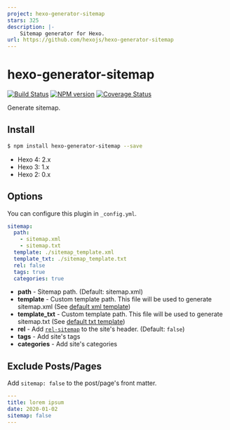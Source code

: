 ```yaml
---
project: hexo-generator-sitemap
stars: 325
description: |-
    Sitemap generator for Hexo.
url: https://github.com/hexojs/hexo-generator-sitemap
---
```


# hexo-generator-sitemap

[![Build Status](https://github.com/hexojs/hexo-generator-sitemap/workflows/Tester/badge.svg)](https://github.com/hexojs/hexo-generator-sitemap/actions?query=workflow%3ATester)
[![NPM version](https://badge.fury.io/js/hexo-generator-sitemap.svg)](https://www.npmjs.com/package/hexo-generator-sitemap)
[![Coverage Status](https://img.shields.io/coveralls/hexojs/hexo-generator-sitemap.svg)](https://coveralls.io/r/hexojs/hexo-generator-sitemap?branch=master)

Generate sitemap.

## Install

``` bash
$ npm install hexo-generator-sitemap --save
```

- Hexo 4: 2.x
- Hexo 3: 1.x
- Hexo 2: 0.x

## Options

You can configure this plugin in `_config.yml`.

``` yaml
sitemap:
  path: 
    - sitemap.xml
    - sitemap.txt
  template: ./sitemap_template.xml
  template_txt: ./sitemap_template.txt
  rel: false
  tags: true
  categories: true
```

- **path** - Sitemap path. (Default: sitemap.xml)
- **template** - Custom template path. This file will be used to generate sitemap.xml (See [default xml template](/sitemap.xml))
- **template_txt** - Custom template path. This file will be used to generate sitemap.txt (See [default txt template](/sitemap.txt))
- **rel** - Add [`rel-sitemap`](http://microformats.org/wiki/rel-sitemap) to the site's header. (Default: `false`)
- **tags** - Add site's tags
- **categories** - Add site's categories

## Exclude Posts/Pages

Add `sitemap: false` to the post/page's front matter.

``` yml
---
title: lorem ipsum
date: 2020-01-02
sitemap: false
---
```

